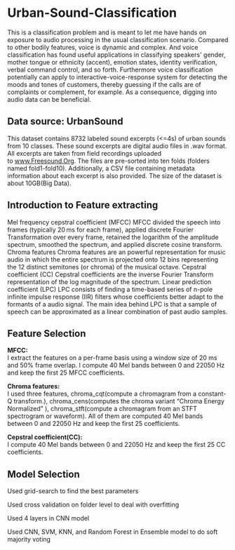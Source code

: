 # Urban-Sound-Classification
This is a classification problem and is meant to let me have hands on exposure to audio processing in the usual classification scenario. Compared to other bodily features, voice is dynamic and complex. And voice classification has found useful applications in classifying speakers' gender, mother tongue or ethnicity (accent), emotion states, identity verification, verbal command control, and so forth. Furthermore voice classification potentially can apply to interactive-voice-response system for detecting the moods and tones of customers, thereby guessing if the calls are of complaints or complement, for example. As a consequence, digging into audio data can be beneficial. 

## Data source: UrbanSound
This dataset contains 8732 labeled sound excerpts (<=4s) of urban sounds from 10 classes. These sound excerpts are digital audio files in .wav format.
All excerpts are taken from field recordings uploaded to www.Freesound.Org. The files are pre-sorted into ten folds (folders named fold1-fold10).
Additionally, a CSV file containing metadata information about each excerpt is also provided.
The size of the dataset is about 10GB(Big Data).

## Introduction to Feature extracting
Mel frequency cepstral coefficient (MFCC) 
MFCC divided the speech into frames (typically 20 ms for each frame), applied discrete Fourier Transformation over every frame, retained the logarithm of the amplitude spectrum, smoothed the spectrum, and applied discrete cosine transform.
Chroma features
Chroma features are an powerful representation for music audio in which the entire spectrum is projected onto 12 bins representing the 12 distinct semitones (or chroma) of the musical octave.
Cepstral coefficient (CC)
Cepstral coefficients are the inverse Fourier Transform representation of the log magnitude of the spectrum.
Linear prediction coefficient (LPC)
LPC consists of finding a time-based series of n-pole infinite impulse response (IIR) filters whose coefficients better adapt to the formants of a audio signal. The main idea behind LPC is that a sample of speech can be approximated as a linear combination of past audio samples.

## Feature Selection
**MFCC:**  
I extract the features on a per-frame basis using a window size of 20 ms and 50% frame overlap. I compute 40 Mel bands between 0 and 22050 Hz and keep the first 25 MFCC coefficients.

**Chroma features:**  
I used three features, chroma_cqt(compute a chromagram from a constant-Q transform.), chroma_cens(computes the chroma variant “Chroma Energy Normalized” ), chroma_stft(compute a chromagram from an STFT spectrogram or waveform). All of them are computed 40 Mel bands between 0 and 22050 Hz and keep the first 25 coefficients.

**Cepstral coefficient(CC):**  
I compute 40 Mel bands between 0 and 22050 Hz and keep the first 25 CC coefficients.


## Model Selection
Used grid-search to find the best parameters

Used cross validation on folder level to deal with overfitting

Used 4 layers in CNN model

Used CNN, SVM, KNN, and Random Forest in Ensemble model to do soft majority voting


